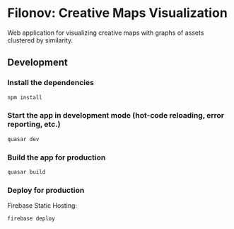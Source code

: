 # Filonov: Creative Maps Visualization

Web application for visualizing creative maps with graphs of assets clustered by similarity.


## Development
### Install the dependencies
```bash
npm install
```

### Start the app in development mode (hot-code reloading, error reporting, etc.)
```bash
quasar dev
```

### Build the app for production
```bash
quasar build
```

### Deploy for production
Firebase Static Hosting:
```bash
firebase deploy
```
